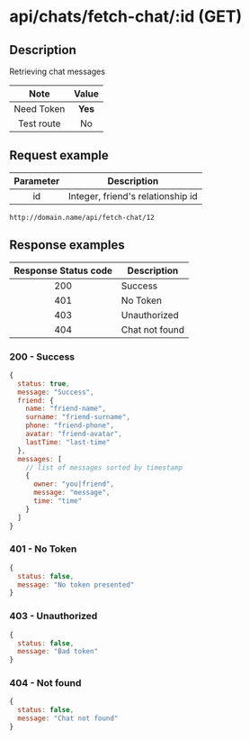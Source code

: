 # api/chats/fetch-chat/:id (GET)

## Description

Retrieving chat messages

|    Note    |  Value  |
| :--------: | :-----: |
| Need Token | **Yes** |
| Test route |   No    |

## Request example

| Parameter | Description                       |
| :-------: | --------------------------------- |
|    id     | Integer, friend's relationship id |

```http
http://domain.name/api/fetch-chat/12
```

## Response examples

| Response Status code | Description    |
| :------------------: | -------------- |
|         200          | Success        |
|         401          | No Token       |
|         403          | Unauthorized   |
|         404          | Chat not found |

### 200 - Success

```js
{
  status: true,
  message: "Success",
  friend: {
    name: "friend-name",
    surname: "friend-surname",
    phone: "friend-phone",
    avatar: "friend-avatar",
    lastTime: "last-time"
  },
  messages: [
    // list of messages sorted by timestamp
    {
      owner: "you|friend",
      message: "message",
      time: "time"
    }
  ]
}
```

### 401 - No Token

```js
{
  status: false,
  message: "No token presented"
}
```

### 403 - Unauthorized

```js
{
  status: false,
  message: "Bad token"
}
```

### 404 - Not found

```js
{
  status: false,
  message: "Chat not found"
}
```
